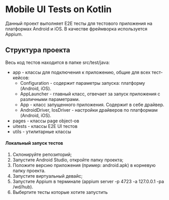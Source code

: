 # Mobile UI Tests on Kotlin

Данный проект выполняет E2E тесты для тестового приложения на платформах Android и iOS. В качестве фреймворка используется Appium.

## Структура проекта

Весь код тестов находится в папке src/test/java:

* app - классы для подключения к приложению, общие для всех тест-кейсов:
    * Configuration - содержит параметры запуска: платформу (Android, iOS).
    * AppLauncher - главный класс, отвечает за запуск приложения с различными параметрами.
    * App - класс запущенного приложения. Содержит в себе драйвер.
    * AndroidDriver, IosDriver - настройки драйверов по платформам (Android, iOS).
* pages - классы page object-ов
* uitests - классы E2E UI тестов
* utils - утилитарные классы

#### Локальный запуск тестов

1. Склонируйте репозиторий;
2. Запустите Android Studio, откройте папку проекта;
3. Положите версию приложения (пример: android.apk) в корневую папку проекта.
4. Запустите виртуальный девайс;
5. Запустите Appium в терминале (appium server -p 4723 -a 127.0.0.1 -pa /wd/hub).
6. Выбертите тесты которые хотите запустить